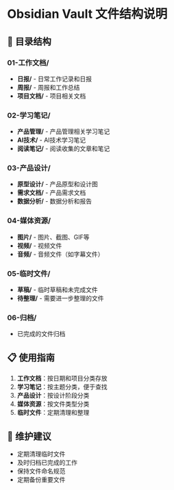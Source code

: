 # Obsidian Vault 文件结构说明

## 📁 目录结构

### 01-工作文档/
- **日报/** - 日常工作记录和日报
- **周报/** - 周报和工作总结
- **项目文档/** - 项目相关文档

### 02-学习笔记/
- **产品管理/** - 产品管理相关学习笔记
- **AI技术/** - AI技术学习笔记
- **阅读笔记/** - 阅读收集的文章和笔记

### 03-产品设计/
- **原型设计/** - 产品原型和设计图
- **需求文档/** - 产品需求文档
- **数据分析/** - 数据分析和报告

### 04-媒体资源/
- **图片/** - 图片、截图、GIF等
- **视频/** - 视频文件
- **音频/** - 音频文件（如字幕文件）

### 05-临时文件/
- **草稿/** - 临时草稿和未完成文件
- **待整理/** - 需要进一步整理的文件

### 06-归档/
- 已完成的文件归档

## 📋 使用指南

1. **工作文档**：按日期和项目分类存放
2. **学习笔记**：按主题分类，便于查找
3. **产品设计**：按设计阶段分类
4. **媒体资源**：按文件类型分类
5. **临时文件**：定期清理和整理

## 🔄 维护建议

- 定期清理临时文件
- 及时归档已完成的工作
- 保持文件命名规范
- 定期备份重要文件 